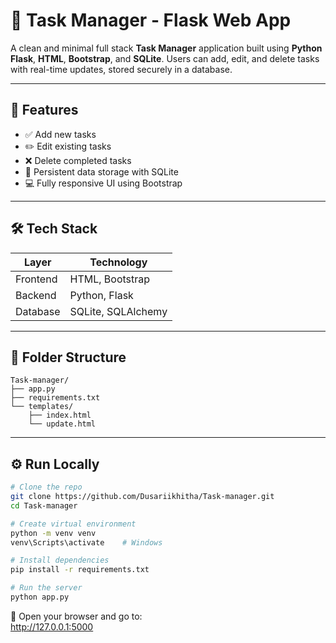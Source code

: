 # 📝 Task Manager - Flask Web App

A clean and minimal full stack **Task Manager** application built using **Python Flask**, **HTML**, **Bootstrap**, and **SQLite**. Users can add, edit, and delete tasks with real-time updates, stored securely in a database.

---

## 🚀 Features

- ✅ Add new tasks
- ✏️ Edit existing tasks
- ❌ Delete completed tasks
- 💾 Persistent data storage with SQLite
- 💻 Fully responsive UI using Bootstrap

---

## 🛠️ Tech Stack

| Layer     | Technology           |
|-----------|----------------------|
| Frontend  | HTML, Bootstrap      |
| Backend   | Python, Flask        |
| Database  | SQLite, SQLAlchemy   |

---

## 📂 Folder Structure

```
Task-manager/
├── app.py
├── requirements.txt
└── templates/
    ├── index.html
    └── update.html
```

---

## ⚙️ Run Locally

```bash
# Clone the repo
git clone https://github.com/Dusariikhitha/Task-manager.git
cd Task-manager

# Create virtual environment
python -m venv venv
venv\Scripts\activate    # Windows

# Install dependencies
pip install -r requirements.txt

# Run the server
python app.py
```

📌 Open your browser and go to:  
http://127.0.0.1:5000
